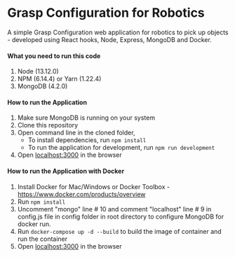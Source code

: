 # Grasp Configuration for Robotics

A simple Grasp Configuration web application for robotics to pick up objects - developed using React hooks, Node, Express, MongoDB and Docker.

#### What you need to run this code
1. Node (13.12.0)
2. NPM (6.14.4) or Yarn (1.22.4)
3. MongoDB (4.2.0)

####  How to run the Application
1. Make sure MongoDB is running on your system 
2. Clone this repository
3. Open command line in the cloned folder,
   - To install dependencies, run `npm install`
   - To run the application for development, run `npm run development`
4. Open [localhost:3000](http://localhost:3000/) in the browser


#### How to run the Application with Docker

1. Install Docker for Mac/Windows or Docker Toolbox - https://www.docker.com/products/overview
2. Run `npm install`
3. Uncomment "mongo" line # 10 and comment "localhost" line # 9 in config.js file in config folder in root directory to configure MongoDB for docker run.
4. Run `docker-compose up -d --build` to build the image of container and run the container
5. Open [localhost:3000](http://localhost:3000/) in the browser
